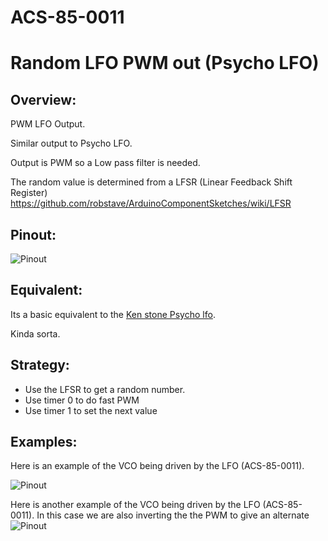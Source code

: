 # ACS-85-0011
Random LFO PWM out  (Psycho LFO)
==============

## Overview:
PWM LFO Output.

Similar output to Psycho LFO.

Output is PWM so a Low pass filter is needed.

The random value is determined from a LFSR (Linear Feedback Shift Register)
https://github.com/robstave/ArduinoComponentSketches/wiki/LFSR


## Pinout:
![Pinout](https://github.com/robstave/ArduinoComponentSketches/blob/master/ACS-85%20ATTiny85%20sketches/ACS-85-0011/images/acs-85-0011.png)

## Equivalent:

Its a basic equivalent to the [Ken stone Psycho lfo](http://www.cgs.synth.net/modules/psycho_lfo.html).

Kinda sorta.


## Strategy:

- Use the LFSR to get a random number.
- Use timer 0 to do fast PWM 
- Use timer 1 to set the next value

## Examples:


Here is an example of the VCO being driven by the LFO (ACS-85-0011).

![Pinout](https://github.com/robstave/ArduinoComponentSketches/blob/master/ACS-85%20ATTiny85%20sketches/ACS-85-0011/images/ACS-85-circuit-0011-0002-1.png)


Here is another example of the VCO being driven by the LFO (ACS-85-0011). In this case we are
also inverting the the PWM to give an alternate 
![Pinout](https://github.com/robstave/ArduinoComponentSketches/blob/master/ACS-85%20ATTiny85%20sketches/ACS-85-0011/images/ACS-85-circuit-0011-0002-2.png)



 
